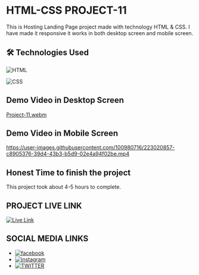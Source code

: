 # HTML-CSS PROJECT-11

This is Hosting Landing Page project made with technology HTML & CSS. I have made it responsive it works in both desktop screen and mobile screen.

## 🛠 Technologies Used
![HTML](https://img.shields.io/badge/HTML5-E34F26?style=for-the-badge&logo=html5&logoColor=white)

![CSS](https://img.shields.io/badge/CSS3-1572B6?style=for-the-badge&logo=css3&logoColor=white)

## Demo Video in Desktop Screen

[Project-11.webm](https://user-images.githubusercontent.com/100980716/223314830-f4fd19b6-c933-4ba8-a502-e67e90da30be.webm)

## Demo Video in Mobile Screen

https://user-images.githubusercontent.com/100980716/223020857-c8905376-39d4-43b3-b5d9-02e4a94f02be.mp4

## Honest Time to finish the project

This project took about 4-5 hours to complete.

## PROJECT LIVE LINK

<a href="https://html-css-project11.netlify.app/" target="_blank">![Live Link](https://img.shields.io/badge/Live-Link-green)</a>

## SOCIAL MEDIA LINKS
- [![facebook](https://img.shields.io/badge/Facebook-0A66C2?style=for-the-badge&logo=facebook&logoColor=white)](https://www.facebook.com/vivekranjan0144/)
- [![instagram](https://img.shields.io/badge/Instagram-E4405F?style=for-the-badge&logo=instagram&logoColor=white)](https://www.instagram.com/vivekranjan0144/)
- [![TWITTER](https://img.shields.io/badge/Twitter-1DA1F2?style=for-the-badge&logo=twitter&logoColor=white)](https://twitter.com/vivekranjan0144?lang=en)

